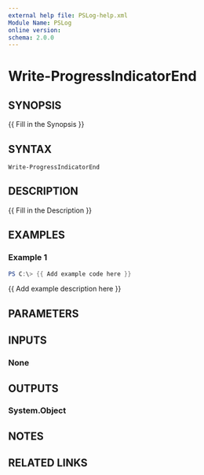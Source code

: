 ```yaml
---
external help file: PSLog-help.xml
Module Name: PSLog
online version:
schema: 2.0.0
---
```


# Write-ProgressIndicatorEnd

## SYNOPSIS
{{ Fill in the Synopsis }}

## SYNTAX

```
Write-ProgressIndicatorEnd
```

## DESCRIPTION
{{ Fill in the Description }}

## EXAMPLES

### Example 1
```powershell
PS C:\> {{ Add example code here }}
```

{{ Add example description here }}

## PARAMETERS

## INPUTS

### None

## OUTPUTS

### System.Object
## NOTES

## RELATED LINKS
